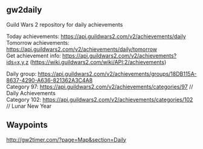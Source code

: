 ## gw2daily

Guild Wars 2 repository for daily achievements

Today achievements: https://api.guildwars2.com/v2/achievements/daily  
Tomorrow achievements: https://api.guildwars2.com/v2/achievements/daily/tomorrow  
Get achievement info: https://api.guildwars2.com/v2/achievements?ids=x,y,z (https://wiki.guildwars2.com/wiki/API:2/achievements)  
  
Daily group: https://api.guildwars2.com/v2/achievements/groups/18DB115A-8637-4290-A636-821362A3C4A8  
Category 97: https://api.guildwars2.com/v2/achievements/categories/97 // Daily Achievements  
Category 102: https://api.guildwars2.com/v2/achievements/categories/102 // Lunar New Year  



## Waypoints
http://gw2timer.com/?page=Map&section=Daily
